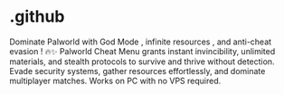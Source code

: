 # .github
Dominate Palworld with God Mode , infinite resources , and anti-cheat evasion ! 🔥✨ Palworld Cheat Menu grants instant invincibility, unlimited materials, and stealth protocols to survive and thrive without detection. Evade security systems, gather resources effortlessly, and dominate multiplayer matches. Works on PC with no VPS required.
